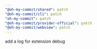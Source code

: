 ```yaml
---
"@oh-my-commit/shared": patch
"@oh-my-commit/cli": patch
"oh-my-commit": patch
"@oh-my-commit/provider-official": patch
"@oh-my-commit/webview": patch
---
```


add a log for extension debug
